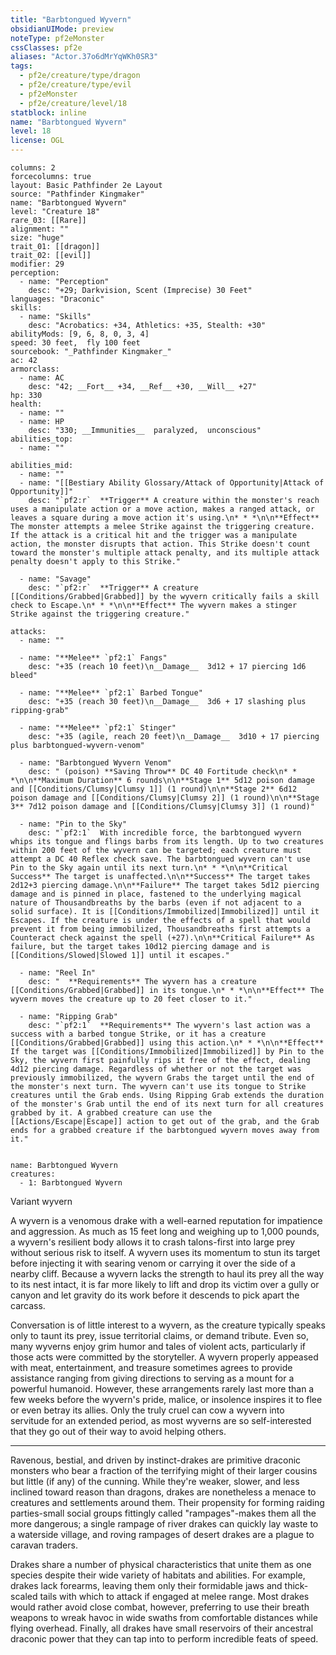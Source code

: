 ```yaml
---
title: "Barbtongued Wyvern"
obsidianUIMode: preview
noteType: pf2eMonster
cssClasses: pf2e
aliases: "Actor.37o6dMrYqWKh0SR3" 
tags:
  - pf2e/creature/type/dragon
  - pf2e/creature/type/evil
  - pf2eMonster
  - pf2e/creature/level/18
statblock: inline
name: "Barbtongued Wyvern"
level: 18
license: OGL
---
```


```statblock
columns: 2
forcecolumns: true
layout: Basic Pathfinder 2e Layout
source: "Pathfinder Kingmaker"
name: "Barbtongued Wyvern"
level: "Creature 18"
rare_03: [[Rare]]
alignment: ""
size: "huge"
trait_01: [[dragon]]
trait_02: [[evil]]
modifier: 29
perception:
  - name: "Perception"
    desc: "+29; Darkvision, Scent (Imprecise) 30 Feet"
languages: "Draconic"
skills:
  - name: "Skills"
    desc: "Acrobatics: +34, Athletics: +35, Stealth: +30"
abilityMods: [9, 6, 8, 0, 3, 4]
speed: 30 feet,  fly 100 feet
sourcebook: "_Pathfinder Kingmaker_"
ac: 42
armorclass:
  - name: AC
    desc: "42; __Fort__ +34, __Ref__ +30, __Will__ +27"
hp: 330
health:
  - name: ""
  - name: HP
    desc: "330; __Immunities__  paralyzed,  unconscious"
abilities_top:
  - name: ""

abilities_mid:
  - name: ""
  - name: "[[Bestiary Ability Glossary/Attack of Opportunity|Attack of Opportunity]]"
    desc: "`pf2:r`  **Trigger** A creature within the monster's reach uses a manipulate action or a move action, makes a ranged attack, or leaves a square during a move action it's using.\n* * *\n\n**Effect** The monster attempts a melee Strike against the triggering creature. If the attack is a critical hit and the trigger was a manipulate action, the monster disrupts that action. This Strike doesn't count toward the monster's multiple attack penalty, and its multiple attack penalty doesn't apply to this Strike."

  - name: "Savage"
    desc: "`pf2:r`  **Trigger** A creature [[Conditions/Grabbed|Grabbed]] by the wyvern critically fails a skill check to Escape.\n* * *\n\n**Effect** The wyvern makes a stinger Strike against the triggering creature."

attacks:
  - name: ""

  - name: "**Melee** `pf2:1` Fangs"
    desc: "+35 (reach 10 feet)\n__Damage__  3d12 + 17 piercing 1d6 bleed"

  - name: "**Melee** `pf2:1` Barbed Tongue"
    desc: "+35 (reach 30 feet)\n__Damage__  3d6 + 17 slashing plus ripping-grab"

  - name: "**Melee** `pf2:1` Stinger"
    desc: "+35 (agile, reach 20 feet)\n__Damage__  3d10 + 17 piercing plus barbtongued-wyvern-venom"

  - name: "Barbtongued Wyvern Venom"
    desc: " (poison) **Saving Throw** DC 40 Fortitude check\n* * *\n\n**Maximum Duration** 6 rounds\n\n**Stage 1** 5d12 poison damage and [[Conditions/Clumsy|Clumsy 1]] (1 round)\n\n**Stage 2** 6d12 poison damage and [[Conditions/Clumsy|Clumsy 2]] (1 round)\n\n**Stage 3** 7d12 poison damage and [[Conditions/Clumsy|Clumsy 3]] (1 round)"

  - name: "Pin to the Sky"
    desc: "`pf2:1`  With incredible force, the barbtongued wyvern whips its tongue and flings barbs from its length. Up to two creatures within 200 feet of the wyvern can be targeted; each creature must attempt a DC 40 Reflex check save. The barbtongued wyvern can't use Pin to the Sky again until its next turn.\n* * *\n\n**Critical Success** The target is unaffected.\n\n**Success** The target takes 2d12+3 piercing damage.\n\n**Failure** The target takes 5d12 piercing damage and is pinned in place, fastened to the underlying magical nature of Thousandbreaths by the barbs (even if not adjacent to a solid surface). It is [[Conditions/Immobilized|Immobilized]] until it Escapes. If the creature is under the effects of a spell that would prevent it from being immobilized, Thousandbreaths first attempts a Counteract check against the spell (+27).\n\n**Critical Failure** As failure, but the target takes 10d12 piercing damage and is [[Conditions/Slowed|Slowed 1]] until it escapes."

  - name: "Reel In"
    desc: "  **Requirements** The wyvern has a creature [[Conditions/Grabbed|Grabbed]] in its tongue.\n* * *\n\n**Effect** The wyvern moves the creature up to 20 feet closer to it."

  - name: "Ripping Grab"
    desc: "`pf2:1`  **Requirements** The wyvern's last action was a success with a barbed tongue Strike, or it has a creature [[Conditions/Grabbed|Grabbed]] using this action.\n* * *\n\n**Effect** If the target was [[Conditions/Immobilized|Immobilized]] by Pin to the Sky, the wyvern first painfully rips it free of the effect, dealing 4d12 piercing damage. Regardless of whether or not the target was previously immobilized, the wyvern Grabs the target until the end of the monster's next turn. The wyvern can't use its tongue to Strike creatures until the Grab ends. Using Ripping Grab extends the duration of the monster's Grab until the end of its next turn for all creatures grabbed by it. A grabbed creature can use the [[Actions/Escape|Escape]] action to get out of the grab, and the Grab ends for a grabbed creature if the barbtongued wyvern moves away from it."
 
```

```encounter-table
name: Barbtongued Wyvern
creatures:
  - 1: Barbtongued Wyvern
```


Variant wyvern

A wyvern is a venomous drake with a well-earned reputation for impatience and aggression. As much as 15 feet long and weighing up to 1,000 pounds, a wyvern's resilient body allows it to crash talons-first into large prey without serious risk to itself. A wyvern uses its momentum to stun its target before injecting it with searing venom or carrying it over the side of a nearby cliff. Because a wyvern lacks the strength to haul its prey all the way to its nest intact, it is far more likely to lift and drop its victim over a gully or canyon and let gravity do its work before it descends to pick apart the carcass.

Conversation is of little interest to a wyvern, as the creature typically speaks only to taunt its prey, issue territorial claims, or demand tribute. Even so, many wyverns enjoy grim humor and tales of violent acts, particularly if those acts were committed by the storyteller. A wyvern properly appeased with meat, entertainment, and treasure sometimes agrees to provide assistance ranging from giving directions to serving as a mount for a powerful humanoid. However, these arrangements rarely last more than a few weeks before the wyvern's pride, malice, or insolence inspires it to flee or even betray its allies. Only the truly cruel can cow a wyvern into servitude for an extended period, as most wyverns are so self-interested that they go out of their way to avoid helping others.

* * *

Ravenous, bestial, and driven by instinct-drakes are primitive draconic monsters who bear a fraction of the terrifying might of their larger cousins but little (if any) of the cunning. While they're weaker, slower, and less inclined toward reason than dragons, drakes are nonetheless a menace to creatures and settlements around them. Their propensity for forming raiding parties-small social groups fittingly called "rampages"-makes them all the more dangerous; a single rampage of river drakes can quickly lay waste to a waterside village, and roving rampages of desert drakes are a plague to caravan traders.

Drakes share a number of physical characteristics that unite them as one species despite their wide variety of habitats and abilities. For example, drakes lack forearms, leaving them only their formidable jaws and thick-scaled tails with which to attack if engaged at melee range. Most drakes would rather avoid close combat, however, preferring to use their breath weapons to wreak havoc in wide swaths from comfortable distances while flying overhead. Finally, all drakes have small reservoirs of their ancestral draconic power that they can tap into to perform incredible feats of speed.
